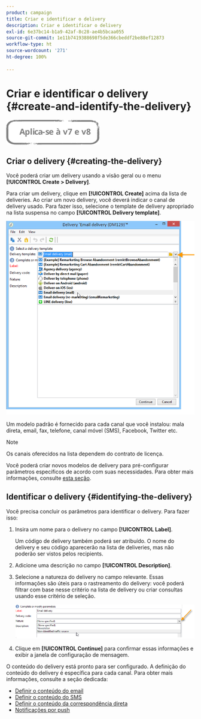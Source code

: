 ```yaml
---
product: campaign
title: Criar e identificar o delivery
description: Criar e identificar o delivery
exl-id: 6e37bc14-b1a9-42af-8c28-ae4b5bcaa055
source-git-commit: 1e11b7419388698f5de366cbeddf2be88ef12873
workflow-type: ht
source-wordcount: '271'
ht-degree: 100%

---
```


# Criar e identificar o delivery {#create-and-identify-the-delivery}

![](../../assets/common.svg)

## Criar o delivery {#creating-the-delivery}

Você poderá criar um delivery usando a visão geral ou o menu **[!UICONTROL Create > Delivery]**.


Para criar um delivery, clique em **[!UICONTROL Create]** acima da lista de deliveries. Ao criar um novo delivery, você deverá indicar o canal de delivery usado. Para fazer isso, selecione o template de delivery apropriado na lista suspensa no campo **[!UICONTROL Delivery template]**.

![](assets/s_ncs_user_wizard_email01_1.png)

Um modelo padrão é fornecido para cada canal que você instalou: mala direta, email, fax, telefone, canal móvel (SMS), Facebook, Twitter etc.

>[!NOTE]
>
>Os canais oferecidos na lista dependem do contrato de licença.

Você poderá criar novos modelos de delivery para pré-configurar parâmetros específicos de acordo com suas necessidades. Para obter mais informações, consulte [esta seção](about-templates.md).

## Identificar o delivery {#identifying-the-delivery}

Você precisa concluir os parâmetros para identificar o delivery. Para fazer isso:

1. Insira um nome para o delivery no campo **[!UICONTROL Label]**.

   Um código de delivery também poderá ser atribuído. O nome do delivery e seu código aparecerão na lista de deliveries, mas não poderão ser vistos pelos recipients.

1. Adicione uma descrição no campo **[!UICONTROL Description]**.
1. Selecione a natureza do delivery no campo relevante. Essas informações são úteis para o rastreamento do delivery: você poderá filtrar com base nesse critério na lista de delivery ou criar consultas usando esse critério de seleção.

   ![](assets/s_ncs_user_email_del_nature.png)

1. Clique em **[!UICONTROL Continue]** para confirmar essas informações e exibir a janela de configuração de mensagem.

O conteúdo do delivery está pronto para ser configurado. A definição do conteúdo do delivery é específica para cada canal. Para obter mais informações, consulte a seção dedicada:

* [Definir o conteúdo do email](defining-the-email-content.md)
* [Definir o conteúdo do SMS](sms-create.md#defining-the-sms-content)
* [Definir o conteúdo da correspondência direta](defining-the-direct-mail-content.md)
* [Notificações por push](about-mobile-app-channel.md)
